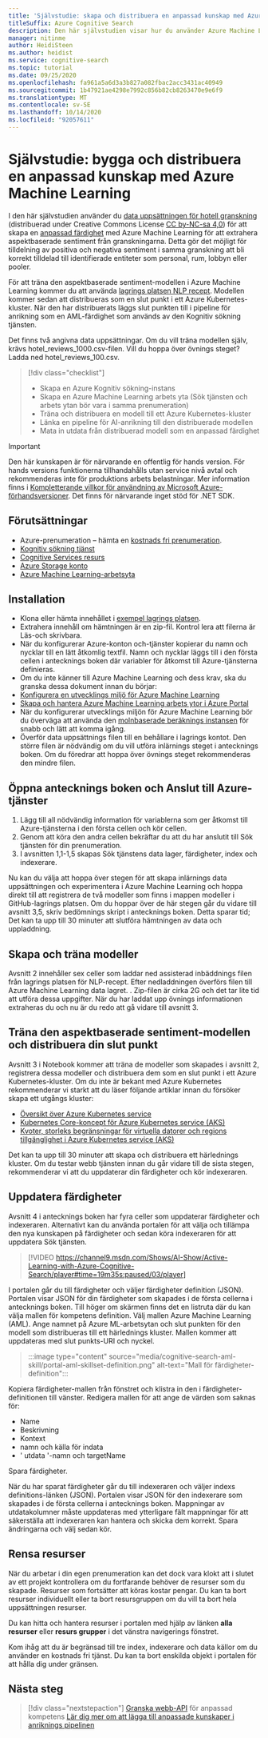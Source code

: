 ```yaml
---
title: 'Självstudie: skapa och distribuera en anpassad kunskap med Azure Machine Learning'
titleSuffix: Azure Cognitive Search
description: Den här självstudien visar hur du använder Azure Machine Learning för att bygga och distribuera en anpassad färdighet för Azure Kognitiv söknings pipeline för AI-anrikning.
manager: nitinme
author: HeidiSteen
ms.author: heidist
ms.service: cognitive-search
ms.topic: tutorial
ms.date: 09/25/2020
ms.openlocfilehash: fa961a5a6d3a3b827a082fbac2acc3431ac40949
ms.sourcegitcommit: 1b47921ae4298e7992c856b82cb8263470e9e6f9
ms.translationtype: MT
ms.contentlocale: sv-SE
ms.lasthandoff: 10/14/2020
ms.locfileid: "92057611"
---
```

# <a name="tutorial-build-and-deploy-a-custom-skill-with-azure-machine-learning"></a>Självstudie: bygga och distribuera en anpassad kunskap med Azure Machine Learning 

I den här självstudien använder du [data uppsättningen för hotell granskning](https://www.kaggle.com/datafiniti/hotel-reviews) (distribuerad under Creative Commons License [CC by-NC-sa 4,0](https://creativecommons.org/licenses/by-nc-sa/4.0/legalcode.txt)) för att skapa en [anpassad färdighet](./cognitive-search-aml-skill.md) med Azure Machine Learning för att extrahera aspektbaserade sentiment från granskningarna. Detta gör det möjligt för tilldelning av positiva och negativa sentiment i samma granskning att bli korrekt tilldelad till identifierade entiteter som personal, rum, lobbyn eller pooler.

För att träna den aspektbaserade sentiment-modellen i Azure Machine Learning kommer du att använda [lagrings platsen NLP recept](https://github.com/microsoft/nlp-recipes/tree/master/examples/sentiment_analysis/absa). Modellen kommer sedan att distribueras som en slut punkt i ett Azure Kubernetes-kluster. När den har distribuerats läggs slut punkten till i pipeline för anrikning som en AML-färdighet som används av den Kognitiv sökning tjänsten.

Det finns två angivna data uppsättningar. Om du vill träna modellen själv, krävs hotel_reviews_1000.csv-filen. Vill du hoppa över övnings steget? Ladda ned hotel_reviews_100.csv.

> [!div class="checklist"]
> * Skapa en Azure Kognitiv sökning-instans
> * Skapa en Azure Machine Learning arbets yta (Sök tjänsten och arbets ytan bör vara i samma prenumeration)
> * Träna och distribuera en modell till ett Azure Kubernetes-kluster
> * Länka en pipeline för AI-anrikning till den distribuerade modellen
> * Mata in utdata från distribuerad modell som en anpassad färdighet

> [!IMPORTANT] 
> Den här kunskapen är för närvarande en offentlig för hands version. För hands versions funktionerna tillhandahålls utan service nivå avtal och rekommenderas inte för produktions arbets belastningar. Mer information finns i [Kompletterande villkor för användning av Microsoft Azure-förhandsversioner](https://azure.microsoft.com/support/legal/preview-supplemental-terms/). Det finns för närvarande inget stöd för .NET SDK.

## <a name="prerequisites"></a>Förutsättningar

* Azure-prenumeration – hämta en [kostnads fri prenumeration](https://azure.microsoft.com/free/?WT.mc_id=A261C142F).
* [Kognitiv sökning tjänst](./search-get-started-arm.md)
* [Cognitive Services resurs](../cognitive-services/cognitive-services-apis-create-account.md?tabs=multiservice%2cwindows)
* [Azure Storage konto](../storage/common/storage-account-create.md?tabs=azure-portal&toc=%2fazure%2fstorage%2fblobs%2ftoc.json)
* [Azure Machine Learning-arbetsyta](../machine-learning/how-to-manage-workspace.md)

## <a name="setup"></a>Installation

* Klona eller hämta innehållet i [exempel lagrings platsen](https://github.com/Azure-Samples/azure-search-python-samples/tree/master/AzureML-Custom-Skill).
* Extrahera innehåll om hämtningen är en zip-fil. Kontrol lera att filerna är Läs-och skrivbara.
* När du konfigurerar Azure-konton och-tjänster kopierar du namn och nycklar till en lätt åtkomlig textfil. Namn och nycklar läggs till i den första cellen i antecknings boken där variabler för åtkomst till Azure-tjänsterna definieras.
* Om du inte känner till Azure Machine Learning och dess krav, ska du granska dessa dokument innan du börjar:
 * [Konfigurera en utvecklings miljö för Azure Machine Learning](../machine-learning/how-to-configure-environment.md)
 * [Skapa och hantera Azure Machine Learning arbets ytor i Azure Portal](../machine-learning/how-to-manage-workspace.md)
 * När du konfigurerar utvecklings miljön för Azure Machine Learning bör du överväga att använda den [molnbaserade beräknings instansen](../machine-learning/how-to-configure-environment.md#compute-instance) för snabb och lätt att komma igång.
* Överför data uppsättnings filen till en behållare i lagrings kontot. Den större filen är nödvändig om du vill utföra inlärnings steget i antecknings boken. Om du föredrar att hoppa över övnings steget rekommenderas den mindre filen.

## <a name="open-notebook-and-connect-to-azure-services"></a>Öppna antecknings boken och Anslut till Azure-tjänster

1. Lägg till all nödvändig information för variablerna som ger åtkomst till Azure-tjänsterna i den första cellen och kör cellen.
1. Genom att köra den andra cellen bekräftar du att du har anslutit till Sök tjänsten för din prenumeration.
1. I avsnitten 1,1-1,5 skapas Sök tjänstens data lager, färdigheter, index och indexerare.

Nu kan du välja att hoppa över stegen för att skapa inlärnings data uppsättningen och experimentera i Azure Machine Learning och hoppa direkt till att registrera de två modeller som finns i mappen modeller i GitHub-lagrings platsen. Om du hoppar över de här stegen går du vidare till avsnitt 3,5, skriv bedömnings skript i antecknings boken. Detta sparar tid; Det kan ta upp till 30 minuter att slutföra hämtningen av data och uppladdning.

## <a name="creating-and-training-the-models"></a>Skapa och träna modeller

Avsnitt 2 innehåller sex celler som laddar ned assisterad inbäddnings filen från lagrings platsen för NLP-recept. Efter nedladdningen överförs filen till Azure Machine Learning data lagret. . Zip-filen är cirka 2G och det tar lite tid att utföra dessa uppgifter. När du har laddat upp övnings informationen extraheras du och nu är du redo att gå vidare till avsnitt 3.

## <a name="train-the-aspect-based-sentiment-model-and-deploy-your-endpoint"></a>Träna den aspektbaserade sentiment-modellen och distribuera din slut punkt

Avsnitt 3 i Notebook kommer att träna de modeller som skapades i avsnitt 2, registrera dessa modeller och distribuera dem som en slut punkt i ett Azure Kubernetes-kluster. Om du inte är bekant med Azure Kubernetes rekommenderar vi starkt att du läser följande artiklar innan du försöker skapa ett utgångs kluster:

* [Översikt över Azure Kubernetes service](../aks/intro-kubernetes.md)
* [Kubernetes Core-koncept för Azure Kubernetes service (AKS)](../aks/concepts-clusters-workloads.md)
* [Kvoter, storleks begränsningar för virtuella datorer och regions tillgänglighet i Azure Kubernetes service (AKS)](../aks/quotas-skus-regions.md)

Det kan ta upp till 30 minuter att skapa och distribuera ett härlednings kluster. Om du testar webb tjänsten innan du går vidare till de sista stegen, rekommenderar vi att du uppdaterar din färdigheter och kör indexeraren.

## <a name="update-the-skillset"></a>Uppdatera färdigheter

Avsnitt 4 i antecknings boken har fyra celler som uppdaterar färdigheter och indexeraren. Alternativt kan du använda portalen för att välja och tillämpa den nya kunskapen på färdigheter och sedan köra indexeraren för att uppdatera Sök tjänsten.

> [!VIDEO https://channel9.msdn.com/Shows/AI-Show/Active-Learning-with-Azure-Cognitive-Search/player#time=19m35s:paused/03/player]

I portalen går du till färdigheter och väljer färdigheter definition (JSON). Portalen visar JSON för din färdigheter som skapades i de första cellerna i antecknings boken. Till höger om skärmen finns det en listruta där du kan välja mallen för kompetens definition. Välj mallen Azure Machine Learning (AML). Ange namnet på Azure ML-arbetsytan och slut punkten för den modell som distribueras till ett härlednings kluster. Mallen kommer att uppdateras med slut punkts-URI och nyckel.

> :::image type="content" source="media/cognitive-search-aml-skill/portal-aml-skillset-definition.png" alt-text="Mall för färdigheter-definition":::

Kopiera färdigheter-mallen från fönstret och klistra in den i färdigheter-definitionen till vänster. Redigera mallen för att ange de värden som saknas för:

* Name
* Beskrivning
* Kontext
* namn och källa för indata
* ' utdata '-namn och targetName

Spara färdigheter.

När du har sparat färdigheter går du till indexeraren och väljer indexs definitions-länken (JSON). Portalen visar JSON för den indexerare som skapades i de första cellerna i antecknings boken. Mappningar av utdatakolumner måste uppdateras med ytterligare fält mappningar för att säkerställa att indexeraren kan hantera och skicka dem korrekt. Spara ändringarna och välj sedan kör. 

## <a name="clean-up-resources"></a>Rensa resurser

När du arbetar i din egen prenumeration kan det dock vara klokt att i slutet av ett projekt kontrollera om du fortfarande behöver de resurser som du skapade. Resurser som fortsätter att köras kostar pengar. Du kan ta bort resurser individuellt eller ta bort resursgruppen om du vill ta bort hela uppsättningen resurser.

Du kan hitta och hantera resurser i portalen med hjälp av länken **alla resurser** eller **resurs grupper** i det vänstra navigerings fönstret.

Kom ihåg att du är begränsad till tre index, indexerare och data källor om du använder en kostnads fri tjänst. Du kan ta bort enskilda objekt i portalen för att hålla dig under gränsen.

## <a name="next-steps"></a>Nästa steg

> [!div class="nextstepaction"]
> [Granska webb-API](./cognitive-search-custom-skill-web-api.md) 
>  för anpassad kompetens [Lär dig mer om att lägga till anpassade kunskaper i anriknings pipelinen](./cognitive-search-custom-skill-interface.md)